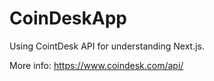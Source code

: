 # CoinDeskApp
Using CointDesk API for understanding Next.js.

More info: https://www.coindesk.com/api/
